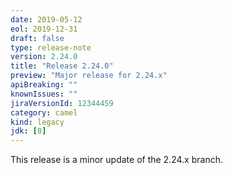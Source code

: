 ```yaml
---
date: 2019-05-12
eol: 2019-12-31
draft: false 
type: release-note
version: 2.24.0
title: "Release 2.24.0"
preview: "Major release for 2.24.x"
apiBreaking: ""
knownIssues: ""
jiraVersionId: 12344459
category: camel
kind: legacy
jdk: [8]
---
```


This release is a minor update of the 2.24.x branch.

